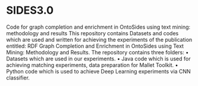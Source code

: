 # SIDES3.0
Code for graph completion and enrichment in OntoSides using text mining: methodology and results
This repository contains Datasets and codes which are used and written for achieving the experiments of the publication entitled:  RDF Graph Completion and Enrichment in OntoSides using Text Mining: Methodology and Results. The repository contains three folders:
•	Datasets which are used in our experiments. 
•	Java code which is used for achieving matching experiments, data preparation for Mallet Toolkit.
•	Python code which is used to achieve Deep Learning experiments via CNN classifier.

